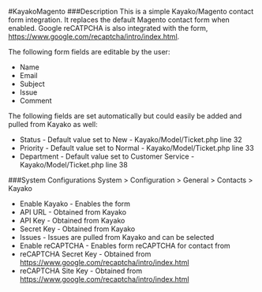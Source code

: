 #KayakoMagento
###Description
This is a simple Kayako/Magento contact form integration. It replaces the default Magento contact form when enabled. Google reCATPCHA is also integrated with the form, https://www.google.com/recaptcha/intro/index.html.

The following form fields are editable by the user:
* Name
* Email
* Subject
* Issue
* Comment

The following fields are set automatically but could easily be added and pulled from Kayako as well:
* Status - Default value set to New - Kayako/Model/Ticket.php line 32
* Priority - Default value set to Normal - Kayako/Model/Ticket.php line 33
* Department - Default value set to Customer Service - Kayako/Model/Ticket.php line 38

###System Configurations
System > Configuration > General > Contacts > Kayako
* Enable Kayako - Enables the form
* API URL - Obtained from Kayako
* API Key - Obtained from Kayako
* Secret Key - Obtained from Kayako
* Issues - Issues are pulled from Kayako and can be selected
* Enable reCAPTCHA - Enables form reCAPTCHA for contact from
* reCAPTCHA Secret Key - Obtained from https://www.google.com/recaptcha/intro/index.html
* reCAPTCHA Site Key - Obtained from https://www.google.com/recaptcha/intro/index.html
